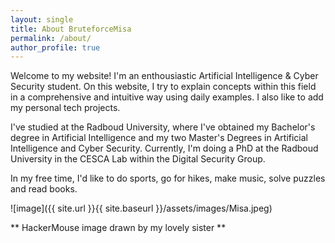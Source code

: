 ```yaml
---
layout: single
title: About BruteforceMisa
permalink: /about/
author_profile: true
---
```


Welcome to my website! I'm an enthousiastic Artificial Intelligence & Cyber Security student. On this website, I try to explain concepts within this field in a comprehensive and intuitive way using daily examples. I also like to add my personal tech projects.

I've studied at the Radboud University, where I've obtained my Bachelor's degree in Artificial Intelligence and my two Master's Degrees in Artificial Intelligence and Cyber Security. Currently, I'm doing a PhD at the Radboud University in the CESCA Lab within the Digital Security Group.

In my free time, I'd like to do sports, go for hikes, make music, solve puzzles and read books. 

![image]({{ site.url }}{{ site.baseurl }}/assets/images/Misa.jpeg)

** HackerMouse image drawn by my lovely sister **
